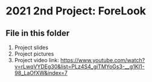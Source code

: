 # 2021 2nd Project: ForeLook
## File in this folder
1. Project slides
2. Project pictures
3. Project video link: https://www.youtube.com/watch?v=rLwqVYDEg30&list=PLz4S4_giTMYoGs3-__g1KI1-98_LaOfXW&index=7
